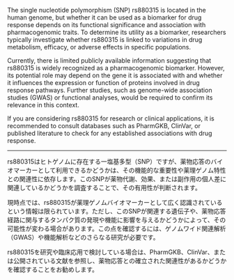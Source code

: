 The single nucleotide polymorphism (SNP) rs880315 is located in the human genome, but whether it can be used as a biomarker for drug response depends on its functional significance and association with pharmacogenomic traits. To determine its utility as a biomarker, researchers typically investigate whether rs880315 is linked to variations in drug metabolism, efficacy, or adverse effects in specific populations.

Currently, there is limited publicly available information suggesting that rs880315 is widely recognized as a pharmacogenomic biomarker. However, its potential role may depend on the gene it is associated with and whether it influences the expression or function of proteins involved in drug response pathways. Further studies, such as genome-wide association studies (GWAS) or functional analyses, would be required to confirm its relevance in this context.

If you are considering rs880315 for research or clinical applications, it is recommended to consult databases such as PharmGKB, ClinVar, or published literature to check for any established associations with drug response.

---

rs880315はヒトゲノムに存在する一塩基多型（SNP）ですが、薬物応答のバイオマーカーとして利用できるかどうかは、その機能的な重要性や薬理ゲノム特性との関連性に依存します。このSNPが薬物代謝、効果、または副作用の個人差に関連しているかどうかを調査することで、その有用性が判断されます。

現時点では、rs880315が薬理ゲノムバイオマーカーとして広く認識されているという情報は限られています。ただし、このSNPが関連する遺伝子や、薬物応答経路に関与するタンパク質の発現や機能に影響を与えるかどうかによって、その可能性が変わる場合があります。この点を確認するには、ゲノムワイド関連解析（GWAS）や機能解析などのさらなる研究が必要です。

rs880315を研究や臨床応用で検討している場合は、PharmGKB、ClinVar、または公開されている文献を参照し、薬物応答との確立された関連性があるかどうかを確認することをお勧めします。